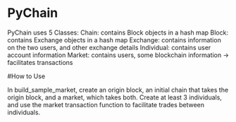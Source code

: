 # PyChain

PyChain uses 5 Classes:
Chain: contains Block objects in a hash map
Block: contains Exchange objects in a hash map
Exchange: contains information on the two users, and other exchange details
Individual: contains user account information
Market: contains users, some blockchain information -> facilitates transactions

#How to Use

In build_sample_market, create an origin block, an initial chain that takes the origin block, and a market, which takes both. Create at least 3 individuals, and use the market transaction function to facilitate trades between individuals.
